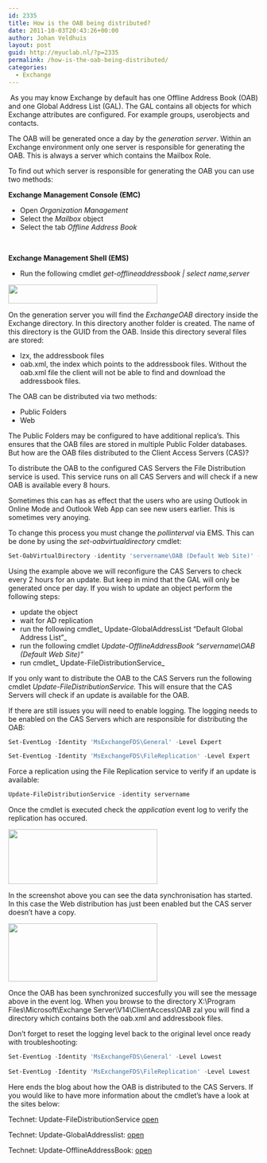 ```yaml
---
id: 2335
title: How is the OAB being distributed?
date: 2011-10-03T20:43:26+00:00
author: Johan Veldhuis
layout: post
guid: http://myuclab.nl/?p=2335
permalink: /how-is-the-oab-being-distributed/
categories:
  - Exchange
---
```

 As you may know Exchange by default has one Offline Address Book (OAB) and one Global Address List (GAL). The GAL contains all objects for which Exchange attributes are configured. For example groups, userobjects and contacts.

The OAB will be generated once a day by the _generation server_. Within an Exchange environment only one server is responsible for generating the OAB. This is always a server which contains the Mailbox Role.

To find out which server is responsible for generating the OAB you can use two methods:

**Exchange Management Console (EMC)**

  * Open _Organization Management_
  * Select the _Mailbox_ object
  * Select the tab _Offline Address Book_

_[<img title="Exchange Management Console: Offline Address Book tab" src="https://i2.wp.com/myuclab.nl/wp-content/uploads/2011/09/emc_oab-300x17.jpg?resize=300%2C17" alt="" width="300" height="17" data-recalc-dims="1" />](https://i1.wp.com/myuclab.nl/wp-content/uploads/2011/09/emc_oab.jpg)_

**Exchange Management Shell (EMS)**

  * Run the following cmdlet _get-offlineaddressbook | select name,server_

_[<img title="Exchange Management Shell: oab" src="https://i2.wp.com/myuclab.nl/wp-content/uploads/2011/09/ems_oab-300x38.jpg?resize=300%2C38" alt="" width="300" height="38" data-recalc-dims="1" />](https://i2.wp.com/myuclab.nl/wp-content/uploads/2011/09/ems_oab.jpg)_

On the generation server you will find the _ExchangeOAB_ directory inside the Exchange directory. In this directory another folder is created. The name of this directory is the GUID from the OAB. Inside this directory several files are stored:

  * lzx, the addressbook files
  * oab.xml, the index which points to the addressbook files. Without the oab.xml file the client will not be able to find and download the addressbook files.

The OAB can be distributed via two methods:

  * Public Folders
  * Web

The Public Folders may be configured to have additional replica&#8217;s. This ensures that the OAB files are stored in multiple Public Folder databases. But how are the OAB files distributed to the Client Access Servers (CAS)?

To distribute the OAB to the configured CAS Servers the File Distribution service is used. This service runs on all CAS Servers and will check if a new OAB is available every 8 hours.

Sometimes this can has as effect that the users who are using Outlook in Online Mode and Outlook Web App can see new users earlier. This is sometimes very anoying.

To change this process you must change the _pollinterval_ via EMS. This can be done by using the _set-oabvirtualdirectory_ cmdlet:

```PowerShell
Set-OabVirtualDirectory -identity 'servername\OAB (Default Web Site)' -pollinterval 120
```

Using the example above we will reconfigure the CAS Servers to check every 2 hours for an update. But keep in mind that the GAL will only be generated once per day. If you wish to update an object perform the following steps:

  * update the object
  * wait for AD replication
  * run the following cmdlet_ Update-GlobalAddressList &#8220;Default Global Address List&#8221;_
  * run the following cmdlet _Update-OfflineAddressBook &#8220;servername\OAB (Default Web Site)&#8221;_
  * run cmdlet_ Update-FileDistributionService_

If you only want to distribute the OAB to the CAS Servers run the following cmdlet _Update-FileDistributionService._ This will ensure that the CAS Servers will check if an update is available for the OAB.

If there are still issues you will need to enable logging. The logging needs to be enabled on the CAS Servers which are responsible for distributing the OAB:

```PowerShell
Set-EventLog -Identity 'MsExchangeFDS\General' -Level Expert

Set-EventLog -Identity 'MsExchangeFDS\FileReplication' -Level Expert
```

Force a replication using the File Replication service to verify if an update is available:

```PowerShell
Update-FileDistributionService -identity servername
```

Once the cmdlet is executed check the _application_ event log to verify the replication has occured.

[<img title="Update-FileDistributionService" src="https://i0.wp.com/myuclab.nl/wp-content/uploads/2011/09/update-frs-300x110.jpg?resize=300%2C110" alt="" width="300" height="110" data-recalc-dims="1" />](https://i1.wp.com/myuclab.nl/wp-content/uploads/2011/09/update-frs.jpg)

In the screenshot above you can see the data synchronisation has started. In this case the Web distribution has just been enabled but the CAS server doesn&#8217;t have a copy.

[<img title="update-FileReplicationService completed" src="https://i2.wp.com/myuclab.nl/wp-content/uploads/2011/09/update-frs-completed-300x117.jpg?resize=300%2C117" alt="" width="300" height="117" data-recalc-dims="1" />](https://i1.wp.com/myuclab.nl/wp-content/uploads/2011/09/update-frs-completed.jpg)

Once the OAB has been synchronized succesfully you will see the message above in the event log. When you browse to the directory X:\Program Files\Microsoft\Exchange Server\V14\ClientAccess\OAB zal you will find a directory which contains both the oab.xml and addressbook files.

Don&#8217;t forget to reset the logging level back to the original level once ready with troubleshooting:

```PowerShell
Set-EventLog -Identity 'MsExchangeFDS\General' -Level Lowest
  
Set-EventLog -Identity 'MsExchangeFDS\FileReplication' -Level Lowest
```

Here ends the blog about how the OAB is distributed to the CAS Servers. If you would like to have more information about the cmdlet&#8217;s have a look at the sites below:

Technet: Update-FileDistributionService <a href="http://technet.microsoft.com/en-us/library/bb124697.aspx" target="_blank">open</a>
  
Technet: Update-GlobalAddresslist: <a href="http://technet.microsoft.com/en-us/library/bb266966.aspx" target="_blank">open</a>
  
Technet: Update-OfflineAddressBook: <a href="http://technet.microsoft.com/en-us/library/aa995979.aspx" target="_blank">open</a>